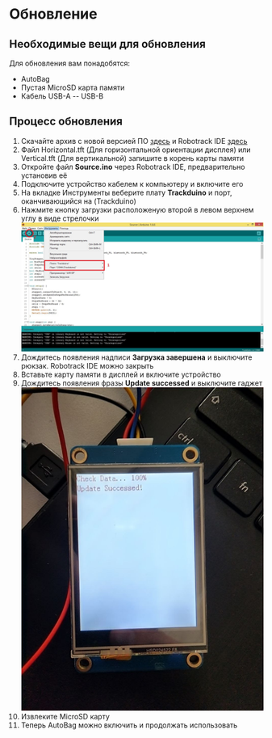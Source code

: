# Обновление  
## Необходимые вещи для обновления  
Для обновления вам понадобятся:  
- AutoBag 
- Пустая MicroSD карта памяти  
- Кабель USB-A -- USB-B  
## Процесс обновления  
1. Скачайте архив с новой версией ПО [здесь](https://raw.githubusercontent.com/AutoBagPrj/AutoBag/main/ru/Update/Update.zip) и Robotrack IDE [здесь](https://disk.yandex.ru/d/FEXCFbqGAmqDcw) 
2. Файл Horizontal.tft (Для горизонтальной ориентации дисплея) или Vertical.tft (Для вертикальной) запишите в корень карты памяти  
3. Откройте файл **Source.ino** через Robotrack IDE, предварительно установив её  
4. Подключите устройство кабелем к компьютеру и включите его
5. На вкладке Инструменты веберите плату **Trackduino** и порт, оканчивающийся на (Trackduino)  
6. Нажмите кнопку загрузки расположеную второй в левом верхнем углу в виде стрелочки 
![alt-текст](https://github.com/AutoBagPrj/AutoBag/blob/main/ru/1.jpg "Выбор параметров в IDE")
7. Дождитесь появления надписи **Загрузка завершена** и выключите рюкзак. Robotrack IDE можно закрыть  
8. Вставьте карту памяти в дисплей и включите устройство  
9. Дождитесь появления фразы **Update successed** и выключите гаджет
![alt-текст](https://github.com/AutoBagPrj/AutoBag/blob/main/ru/photo_5197626038887237512_y.jpg "Успешное обновление")  
11. Извлеките MicroSD карту  
12. Теперь AutoBag можно включить и продолжать использовать
